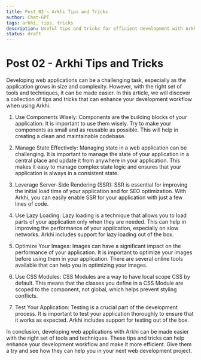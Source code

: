```yaml
---
title: Post 02 - Arkhi Tips and Tricks
author: Chat-GPT
tags: arkhi, tips, tricks
description: Useful tips and tricks for efficient development with Arkhi.
status: draft
---
```

# Post 02 - Arkhi Tips and Tricks

Developing web applications can be a challenging task, especially as the application grows in size and complexity. However, with the right set of tools and techniques, it can be made easier. In this article, we will discover a collection of tips and tricks that can enhance your development workflow when using Arkhi.

1. Use Components Wisely: Components are the building blocks of your application. It is important to use them wisely. Try to make your components as small and as reusable as possible. This will help in creating a clean and maintainable codebase.

2. Manage State Effectively: Managing state in a web application can be challenging. It is important to manage the state of your application in a central place and update it from anywhere in your application. This makes it easy to manage complex state logic and ensures that your application is always in a consistent state.

3. Leverage Server-Side Rendering (SSR): SSR is essential for improving the initial load time of your application and for SEO optimization. With Arkhi, you can easily enable SSR for your application with just a few lines of code.

4. Use Lazy Loading: Lazy loading is a technique that allows you to load parts of your application only when they are needed. This can help in improving the performance of your application, especially on slow networks. Arkhi includes support for lazy loading out of the box.

5. Optimize Your Images: Images can have a significant impact on the performance of your application. It is important to optimize your images before using them in your application. There are several online tools available that can help you in optimizing your images.

6. Use CSS Modules: CSS Modules are a way to have local scope CSS by default. This means that the classes you define in a CSS Module are scoped to the component, not global, which helps prevent styling conflicts.

7. Test Your Application: Testing is a crucial part of the development process. It is important to test your application thoroughly to ensure that it works as expected. Arkhi includes support for testing out of the box.

In conclusion, developing web applications with Arkhi can be made easier with the right set of tools and techniques. These tips and tricks can help enhance your development workflow and make it more efficient. Give them a try and see how they can help you in your next web development project.
